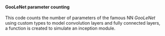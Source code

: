 #### GooLeNet parameter counting

This code counts the number of parameters of the famous NN *GooLeNet* using
custom types to model convolution layers and fully connected layers, a function
is created to simulate an inception module.
